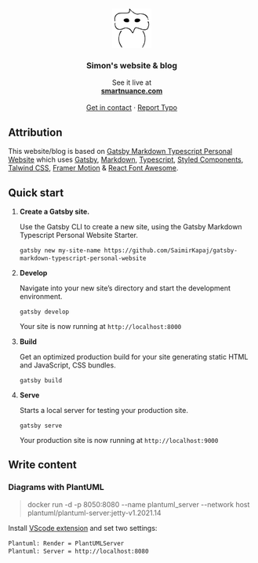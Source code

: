 <!-- PROJECT LOGO -->
<br />
<div align="center">
  <a href="https://smartnuance.com">
    <img src="src/assets/images/smartnuance.png" alt="Logo" width="80" height="80">
  </a>

  <h3 align="center">Simon's website & blog</h3>

  <p align="center">
    See it live at
    <br />
    <a href="https://smartnuance.com"><strong>smartnuance.com</strong></a>
    <br />
    <br />
    <a href="https://smartnuance.com/contact/">Get in contact</a>
    ·
    <a href="https://github.com/smartnuance/blog/issues">Report Typo</a>
  </p>
</div>


## Attribution

This website/blog is based on
[Gatsby Markdown Typescript Personal Website](https://gatsby-markdown-typescript-personal-website.netlify.app/) which uses [Gatsby](https://www.gatsbyjs.org/), [Markdown](https://www.markdownguide.org/), [Typescript](https://www.typescriptlang.org/), [Styled Components](https://styled-components.com/), [Talwind CSS](https://tailwindcss.com/), [Framer Motion](https://www.framer.com/motion/) & [React Font Awesome](https://github.com/FortAwesome/react-fontawesome/).

## Quick start

1.  **Create a Gatsby site.**

    Use the Gatsby CLI to create a new site, using the Gatsby Markdown Typescript Personal Website Starter.

    ```shell
    gatsby new my-site-name https://github.com/SaimirKapaj/gatsby-markdown-typescript-personal-website
    ```

2.  **Develop**

    Navigate into your new site’s directory and start the development environment.

    ```shell
    gatsby develop
    ```

    Your site is now running at `http://localhost:8000`

3.  **Build**

    Get an optimized production build for your site generating static HTML and JavaScript, CSS bundles.

    ```shell
    gatsby build
    ```

4.  **Serve**

    Starts a local server for testing your production site.

    ```shell
    gatsby serve
    ```

    Your production site is now running at `http://localhost:9000`

## Write content

### Diagrams with PlantUML

> docker run -d -p 8050:8080 --name plantuml_server --network host plantuml/plantuml-server:jetty-v1.2021.14

Install [VScode extension](https://marketplace.visualstudio.com/items?itemName=jebbs.plantuml) and set two settings:

    Plantuml: Render = PlantUMLServer
    Plantuml: Server = http://localhost:8080
